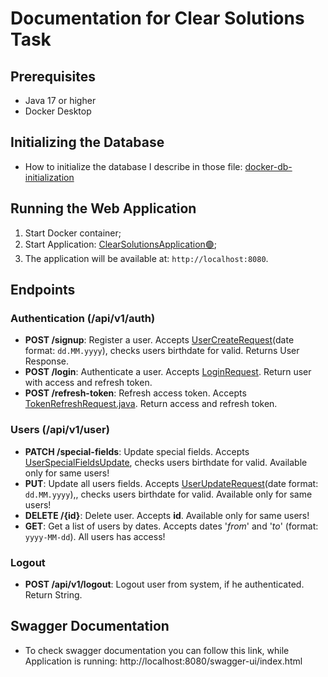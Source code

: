 ﻿# Documentation for Clear Solutions Task

## Prerequisites
- Java 17 or higher
- Docker Desktop

## Initializing the Database
- How to initialize the database I describe in those file: [docker-db-initialization](Postgres_Docker_Init.md)

## Running the Web Application
1. Start Docker container;
2. Start Application: [ClearSolutionsApplication🟢](src%2Fmain%2Fjava%2Ftech%2Ftask%2Fclearsolutions%2FClearSolutionsApplication.java);
3. The application will be available at: `http://localhost:8080`.

## Endpoints
### Authentication (/api/v1/auth)
- **POST /signup**: Register a user. Accepts [UserCreateRequest](src%2Fmain%2Fjava%2Ftech%2Ftask%2Fclearsolutions%2Fdto%2FUserCreateRequest.java)(date format: `dd.MM.yyyy`), checks users birthdate for valid. Returns User Response.
- **POST /login**: Authenticate a user. Accepts [LoginRequest](src%2Fmain%2Fjava%2Ftech%2Ftask%2Fclearsolutions%2Fdto%2FLoginRequest.java). Return user with access and refresh token.
- **POST /refresh-token**: Refresh access token. Accepts [TokenRefreshRequest.java](src%2Fmain%2Fjava%2Ftech%2Ftask%2Fclearsolutions%2Fdto%2FTokenRefreshRequest.java). Return access and refresh token.

### Users (/api/v1/user)
- **PATCH /special-fields**: Update special fields. Accepts [UserSpecialFieldsUpdate](src%2Fmain%2Fjava%2Ftech%2Ftask%2Fclearsolutions%2Fdto%2FUserSpecialFieldsUpdate.java), checks users birthdate for valid. Available only for same users!
- **PUT**: Update all users fields. Accepts [UserUpdateRequest](src%2Fmain%2Fjava%2Ftech%2Ftask%2Fclearsolutions%2Fdto%2FUserUpdateRequest.java)(date format: `dd.MM.yyyy`),, checks users birthdate for valid. Available only for same users!
- **DELETE /{id}**: Delete user. Accepts **id**. Available only for same users!
- **GET**: Get a list of users by dates. Accepts dates '_from_' and '_to_' (format: `yyyy-MM-dd`). All users has access!

### Logout
- **POST /api/v1/logout**: Logout user from system, if he authenticated. Return String.

## Swagger Documentation
- To check swagger documentation you can follow this link, while Application is running: http://localhost:8080/swagger-ui/index.html
